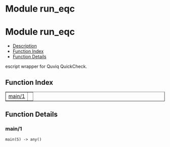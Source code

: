 Module run_eqc
==============


<h1>Module run_eqc</h1>

* [Description](#description)
* [Function Index](#index)
* [Function Details](#functions)


escript wrapper for Quviq QuickCheck.



<h2><a name="index">Function Index</a></h2>



<table width="100%" border="1" cellspacing="0" cellpadding="2" summary="function index"><tr><td valign="top"><a href="#main-1">main/1</a></td><td></td></tr></table>




<h2><a name="functions">Function Details</a></h2>


<a name="main-1"></a>

<h3>main/1</h3>





`main(S) -> any()`

